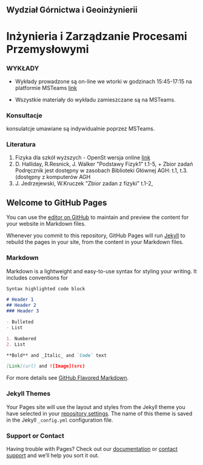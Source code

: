 ## Wydział Górnictwa i Geoinżynierii
# Inżynieria i Zarządzanie Procesami Przemysłowymi

### WYKŁADY

- Wykłady prowadzone są on-line we wtorki w godzinach 15:45-17:15 na platformie MSTeams
[link](https:https://teams.microsoft.com/l/channel/19%3af0a9e16f9e70405497af02acb61d38f8%40thread.tacv2/Og%25C3%25B3lny?groupId=f98ae9ad-e759-43e0-8c20-002893f47c7a&tenantId=80b1033f-21e0-4a82-bbc0-f05fdccd3bc8)

- Wszystkie materiały do wykładu zamieszczane są na MSTeams.

### Konsultacje 
konsulatcje umawiane są indywidualnie poprzez MSTeams.

### Literatura
1. Fizyka dla szkół wyższych - OpenSt wersja online [link](https://www.openstax.pl/"pl)
2. D. Halliday, R.Resnick, J. Walker "Podstawy Fizyk1" t.1-5, + Zbior zadań
Podręcznik jest dostępny w zasobach Biblioteki Głównej AGH: t.1, t.3. (dostępny z komputerów AGH
3. J. Jedrzejewski, W.Kruczek "Zbior zadan z fizyki" t.1-2,



## Welcome to GitHub Pages

You can use the [editor on GitHub](https://github.com/AgnieszkaMucha/IZPP/edit/gh-pages/index.md) to maintain and preview the content for your website in Markdown files.

Whenever you commit to this repository, GitHub Pages will run [Jekyll](https://jekyllrb.com/) to rebuild the pages in your site, from the content in your Markdown files.

### Markdown

Markdown is a lightweight and easy-to-use syntax for styling your writing. It includes conventions for

```markdown
Syntax highlighted code block

# Header 1
## Header 2
### Header 3

- Bulleted
- List

1. Numbered
2. List

**Bold** and _Italic_ and `Code` text

[Link](url) and ![Image](src)
```

For more details see [GitHub Flavored Markdown](https://guides.github.com/features/mastering-markdown/).

### Jekyll Themes

Your Pages site will use the layout and styles from the Jekyll theme you have selected in your [repository settings](https://github.com/AgnieszkaMucha/IZPP/settings). The name of this theme is saved in the Jekyll `_config.yml` configuration file.

### Support or Contact

Having trouble with Pages? Check out our [documentation](https://docs.github.com/categories/github-pages-basics/) or [contact support](https://support.github.com/contact) and we’ll help you sort it out.

